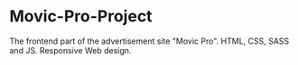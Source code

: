 # Movic-Pro-Project
The frontend part of the advertisement site "Movic Pro". HTML, CSS, SASS and JS.  Responsive Web design. 
 
